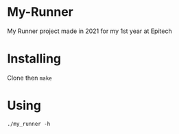 # My-Runner
My Runner project made in 2021 for my 1st year at Epitech

# Installing

Clone then ``make``

# Using

``./my_runner -h``

